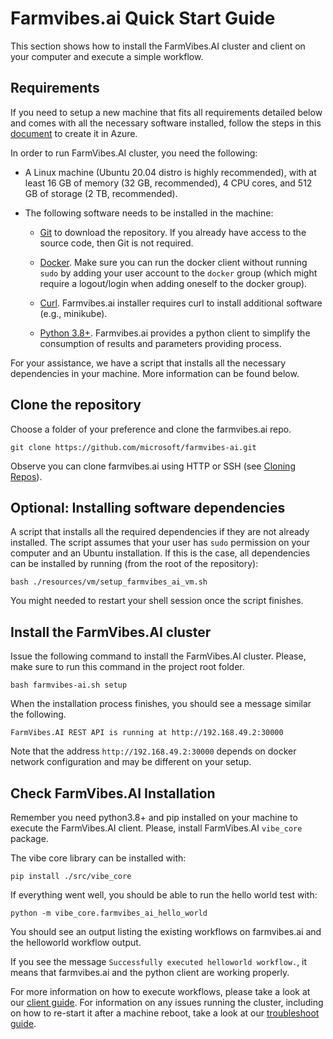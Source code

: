 # Farmvibes.ai Quick Start Guide

This section shows how to install the FarmVibes.AI cluster and client on your 
computer and execute a simple workflow. 

## Requirements

If you need to setup a new machine that fits all requirements detailed below and comes with all the
necessary software installed, follow the steps in this [document](./documentation/VM-SETUP.md) 
to create it in Azure.

In order to run FarmVibes.AI cluster, you need the following:

* A Linux machine (Ubuntu 20.04 distro is highly recommended), with at least 
16 GB of memory (32 GB, recommended), 4 CPU cores, and 512 GB of storage 
(2 TB, recommended). 

* The following software needs to be installed in the machine:

  * [Git](https://www.atlassian.com/git/tutorials/install-git#linux) to download
    the repository. If you already have access to the source code, then Git is
    not required.

  * [Docker](https://docs.docker.com/engine/install/ubuntu/). Make sure you can
    run the docker client without running `sudo` by adding your user account to
    the `docker` group (which might require a logout/login when adding oneself
    to the docker group).

  * [Curl](https://curl.se/). Farmvibes.ai installer requires curl to install
    additional software (e.g., minikube).

  * [Python 3.8+](https://www.python.org/downloads/). Farmvibes.ai provides
    a python client to simplify the consumption of results and parameters
    providing process.

For your assistance, we have a script that installs all the necessary dependencies in 
your machine. More information can be found below. 

## Clone the repository

Choose a folder of your preference and clone the farmvibes.ai repo.

```shell
git clone https://github.com/microsoft/farmvibes-ai.git
```

Observe you can clone farmvibes.ai using HTTP or SSH (see [Cloning
Repos](https://docs.github.com/en/get-started/getting-started-with-git/about-remote-repositories)).

## Optional: Installing software dependencies

A script that installs all the required dependencies if they are not already installed. The script
assumes that your user has `sudo` permission on your computer and an Ubuntu installation. If this is
the case, all dependencies can be installed by running (from the root of the repository):

```shell
bash ./resources/vm/setup_farmvibes_ai_vm.sh
```
You might needed to restart your shell session once the script finishes.

## Install the FarmVibes.AI cluster

Issue the following command to install the FarmVibes.AI cluster. Please, make sure
to run this command in the project root folder.

```shell
bash farmvibes-ai.sh setup
```

When the installation process finishes, you should see a message similar the
following.

```shell
FarmVibes.AI REST API is running at http://192.168.49.2:30000
```

Note that the address `http://192.168.49.2:30000` depends on docker network
configuration and may be different on your setup.

## Check FarmVibes.AI Installation

Remember you need python3.8+ and pip installed on your machine to execute the
FarmVibes.AI client. Please, install FarmVibes.AI `vibe_core` package.

The vibe core library can be installed with:

```shell
pip install ./src/vibe_core
```

If everything went well, you should be able to run the hello world test with:

```shell
python -m vibe_core.farmvibes_ai_hello_world
```

You should see an output listing the existing workflows on farmvibes.ai and the
helloworld workflow output.

If you see the message `Successfully executed helloworld workflow.`, it means
that farmvibes.ai and the python client are working properly. 

For more information on how to execute workflows, please take a look at our [client guide](./documentation/CLIENT.md). For information on any issues running the cluster, including on  how to re-start it after a machine reboot, take a look at our [troubleshoot guide](./documentation/TROUBLESHOOTING.md).

